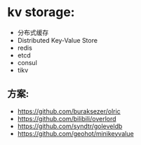 # kv storage:

- 分布式缓存
- Distributed Key-Value Store
- redis
- etcd
- consul
- tikv

## 方案:

- https://github.com/buraksezer/olric
- https://github.com/bilibili/overlord
- https://github.com/syndtr/goleveldb
- https://github.com/geohot/minikeyvalue